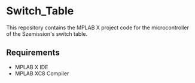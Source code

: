 # Switch_Table
This repository contains the MPLAB X project code for the microcontroller of the Szemission's switch table.

## Requirements

- MPLAB X IDE
- MPLAB XC8 Compiler

